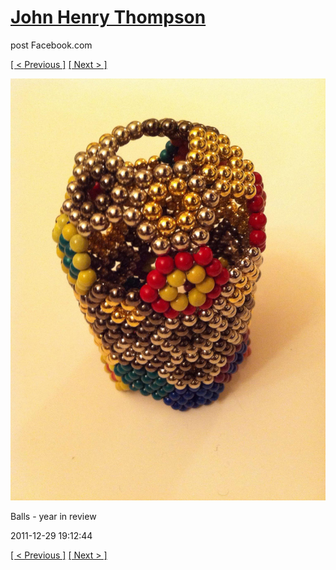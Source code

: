 # [John Henry Thompson](../README.md)
post Facebook.com

[[ < Previous ]](2011-12-29-1.md) [[ Next > ]](2011-12-29-3.md)

[![](../media/2011-12-29/Balls-year-in-review-1.jpg)](../README.md)

Balls - year in review

2011-12-29 19:12:44

[[ < Previous ]](2011-12-29-1.md) [[ Next > ]](2011-12-29-3.md)